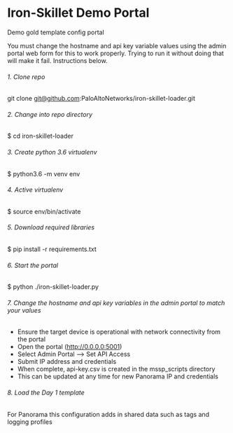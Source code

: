 # Iron-Skillet Demo Portal
Demo gold template config portal

You must change the hostname and api key variable values using the admin portal web form for this to work properly.  Trying to run it without doing that will make it fail.  Instructions below.  

###### 1. Clone repo
git clone git@github.com:PaloAltoNetworks/iron-skillet-loader.git

###### 2. Change into repo directory
$ cd iron-skillet-loader

###### 3. Create python 3.6 virtualenv 
$ python3.6 -m venv env

###### 4. Active virtualenv
$ source env/bin/activate

###### 5. Download required libraries
$ pip install -r requirements.txt

###### 6. Start the portal
$ python ./iron-skillet-loader.py 

###### 7. Change the hostname and api key variables in the admin portal to match your values
* Ensure the target device is operational with network connectivity from the portal
* Open the portal (http://0.0.0.0:5001)
* Select Admin Portal --> Set API Access
* Submit IP address and credentials
* When complete, api-key.csv is created in the mssp_scripts directory
* This can be updated at any time for new Panorama IP and credentials

###### 8. Load the Day 1 template
For Panorama this configuration adds in shared data such as tags and logging profiles